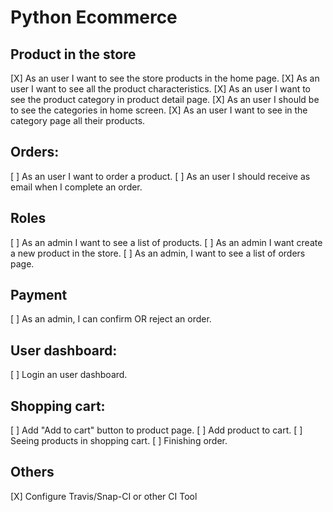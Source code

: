 # Python Ecommerce

## Product in the store
[X] As an user I want to see the store products in the home page.
[X] As an user I want to see all the product characteristics.
[X] As an user I want to see the product category in product detail page.
[X] As an user I should be to see the categories in home screen.
[X] As an user I want to see in the category page all their products.

## Orders:
[ ] As an user I want to order a product.
[ ] As an user I should receive as email when I complete an order.

## Roles
[ ] As an admin I want to see a list of products.
[ ] As an admin I want create a new product in the store.
[ ] As an admin, I want to see a list of orders page.

## Payment
[ ] As an admin, I can confirm OR reject an order.

## User dashboard:
[ ] Login an user dashboard.

## Shopping cart:
[ ] Add "Add to cart" button to product page.
[ ] Add product to cart.
[ ] Seeing products in shopping cart.
[ ] Finishing order.

## Others
[X] Configure Travis/Snap-CI or other CI Tool
